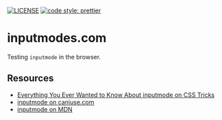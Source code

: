 [![LICENSE](https://img.shields.io/badge/license-MIT-lightgrey.svg)](https://raw.githubusercontent.com/coliff/inputmodes.com/master/LICENSE)
[![code style: prettier](https://img.shields.io/badge/code_style-prettier-ff69b4.svg?style=flat-square)](https://github.com/prettier/prettier)

# inputmodes.com

Testing `inputmode` in the browser.


## Resources

- [Everything You Ever Wanted to Know About inputmode on CSS Tricks](https://css-tricks.com/everything-you-ever-wanted-to-know-about-inputmode/)
- [inputmode on caniuse.com](https://caniuse.com/#feat=input-inputmode)
- [inputmode on MDN](https://developer.mozilla.org/en-US/docs/Web/HTML/Global_attributes/inputmode)

